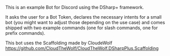This is an example Bot for Discord using the DSharp+ framework.

It asks the user for a Bot Token, declares the necessary intents for a small bot (you might want to adjust those depending on the use case)
and comes shipped with two example commands (one for slash commands, one for prefix commands).

This bot uses the Scaffolding made by CloudeWolf https://github.com/CloudTheWolf/CloudTheWolf.DSharpPlus.Scaffolding
